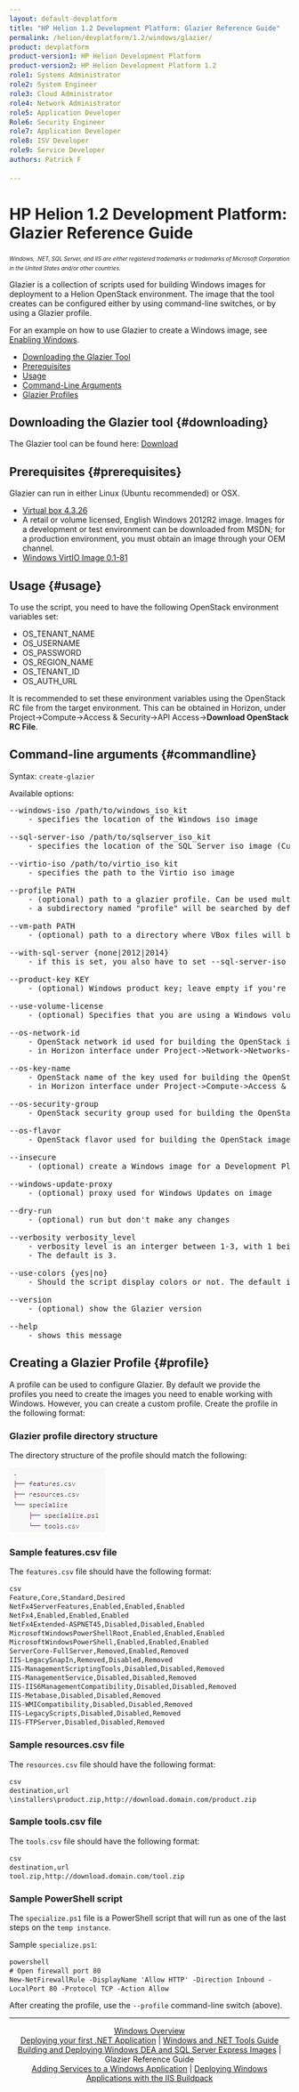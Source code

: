 ```yaml
---
layout: default-devplatform
title: "HP Helion 1.2 Development Platform: Glazier Reference Guide"
permalink: /helion/devplatform/1.2/windows/glazier/
product: devplatform
product-version1: HP Helion Development Platform
product-version2: HP Helion Development Platform 1.2
role1: Systems Administrator 
role2: System Engineer
role3: Cloud Administrator
role4: Network Administrator
role5: Application Developer
Role6: Security Engineer
role7: Application Developer 
role8: ISV Developer
role9: Service Developer
authors: Patrick F

---
```

<!--UNDER REVISION-->

# HP Helion 1.2 Development Platform: Glazier Reference Guide

<span style="font-size:70%">*Windows, .NET, SQL Server, and IIS are either registered trademarks or trademarks of Microsoft Corporation in the United States and/or other countries.*</span>

Glazier is a collection of scripts used for building Windows images for deployment to a Helion OpenStack environment. The image that the tool creates can be configured either by using command-line switches, or by using a Glazier profile.

For an example on how to use Glazier to create a Windows image, see <a href="/helion/devplatform/1.2/windows/enabling_windows">Enabling Windows</a>.

* [Downloading the Glazier Tool](#downloading)
* [Prerequisites](#prerequisites)
* [Usage](#usage)
* [Command-Line Arguments](#commandline)
* [Glazier Profiles](#profile)

## Downloading the Glazier tool {#downloading}

The Glazier tool can be found here: <a href="https://drive.google.com/a/hp.com/folderviewid=0By3HV5Aek7gYfjg3TUVGT1RxeGhhZTBvN2JBR3Y4UWZZWXkycEprUGhSc0J3a19XcHJaTXM&usp=sharing">Download</a>

## Prerequisites {#prerequisites}

Glazier can run in either Linux (Ubuntu recommended) or OSX.

* <a href="http://download.virtualbox.org/virtualbox/4.3.26/VirtualBox-4.3.26-98988-OSX.dmg">Virtual box 4.3.26</a>
* A retail or volume licensed, English Windows 2012R2 image. Images for a development or test environment can be downloaded from MSDN; for a production environment, you must obtain an image through your OEM channel.
* <a href="http://alt.fedoraproject.org/pub/alt/virtio-win/stable/virtio-win-0.1-81.iso">Windows VirtIO Image 0.1-81</a>

## Usage {#usage}

To use the script, you need to have the following OpenStack environment variables set:

* OS\_TENANT\_NAME
* OS\_USERNAME
* OS\_PASSWORD
* OS\_REGION\_NAME
* OS\_TENANT\_ID
* OS\_AUTH\_URL

It is recommended to set these environment variables using the OpenStack RC file from the target environment. This can be obtained in Horizon, under Project-&gt;Compute-&gt;Access & Security-&gt;API Access-&gt;**Download OpenStack RC File**.

## Command-line arguments {#commandline}

Syntax: <code>create-glazier</code>

Available options:

<pre>
--windows-iso /path/to/windows_iso_kit      
    - specifies the location of the Windows iso image

--sql-server-iso /path/to/sqlserver_iso_kit 
    - specifies the location of the SQL Server iso image (Currently unused)

--virtio-iso /path/to/virtio_iso_kit        
    - specifies the path to the Virtio iso image

--profile PATH                              
    - (optional) path to a glazier profile. Can be used multiple times. If not supplied, 
    - a subdirectory named "profile" will be searched by default, and all profiles found will be used. 

--vm-path PATH                              
    - (optional) path to a directory where VBox files will be saved. The default is ~/.glazier

--with-sql-server {none|2012|2014}      
    - if this is set, you also have to set --sql-server-iso (Currently unused)

--product-key KEY               
    - (optional) Windows product key; leave empty if you're using a VL Windows iso with a KMS server

--use-volume-license
    - (optional) Specifies that you are using a Windows volume license. If this is specified, there's no need to specify --product-key (means you are using Windows VL)

--os-network-id
    - OpenStack network id used for building the OpenStack image. Can be found 
    - in Horizon interface under Project-&gt;Network-&gt;Networks-&gt;(network name)-&gt;ID

--os-key-name
    - OpenStack name of the key used for building the OpenStack image. Can be found
    - in Horizon interface under Project-&gt;Compute-&gt;Access & Security-&gt;Key Pairs

--os-security-group
    - OpenStack security group used for building the OpenStack image
 
--os-flavor
    - OpenStack flavor used for building the OpenStack image. Example: standard.medium

--insecure
    - (optional) create a Windows image for a Development Platform installation that doesn't have an HTTPS certificate

--windows-update-proxy
    - (optional) proxy used for Windows Updates on image
  
--dry-run                   
    - (optional) run but don't make any changes

--verbosity verbosity_level         
    - verbosity level is an interger between 1-3, with 1 being the least verbose and 3 being the most verbose. 
    - The default is 3.

--use-colors {yes|no}               
    - Should the script display colors or not. The default is yes.

--version
	- (optional) show the Glazier version

--help                      
    - shows this message
</pre>

## Creating a Glazier Profile {#profile}

A profile can be used to configure Glazier. By default we provide the profiles you need to create the images you need to enable working with Windows. However, you can create a custom profile. Create the profile in the following format:

### Glazier profile directory structure

The directory structure of the profile should match the following:

<img src="media/windows_glazier_fileformat.png">

### Sample features.csv file

The <code>features.csv</code> file should have the following format:

	csv
	Feature,Core,Standard,Desired
	NetFx4ServerFeatures,Enabled,Enabled,Enabled
	NetFx4,Enabled,Enabled,Enabled
	NetFx4Extended-ASPNET45,Disabled,Disabled,Enabled
	MicrosoftWindowsPowerShellRoot,Enabled,Enabled,Enabled
	MicrosoftWindowsPowerShell,Enabled,Enabled,Enabled
	ServerCore-FullServer,Removed,Enabled,Removed
	IIS-LegacySnapIn,Removed,Disabled,Removed
	IIS-ManagementScriptingTools,Disabled,Disabled,Removed
	IIS-ManagementService,Disabled,Disabled,Removed
	IIS-IIS6ManagementCompatibility,Disabled,Disabled,Removed
	IIS-Metabase,Disabled,Disabled,Removed
	IIS-WMICompatibility,Disabled,Disabled,Removed
	IIS-LegacyScripts,Disabled,Disabled,Removed
	IIS-FTPServer,Disabled,Disabled,Removed

### Sample resources.csv file

The <code>resources.csv</code> file should have the following format:

	csv
	destination,url
	\installers\product.zip,http://download.domain.com/product.zip

### Sample tools.csv file

The <code>tools.csv</code> file should have the following format:

	csv
	destination,url
	tool.zip,http://download.domain.com/tool.zip

### Sample PowerShell script

The <code>specialize.ps1</code> file is a PowerShell script that will run as one of the last steps on the `temp instance`.

Sample <code>specialize.ps1</code>:

	powershell
	# Open firewall port 80
	New-NetFirewallRule -DisplayName 'Allow HTTP' -Direction Inbound -LocalPort 80 -Protocol TCP -Action Allow



After creating the profile, use the <code>--profile</code> command-line switch (above).

---

<div align="center"><a href="/helion/devplatform/1.2/windows/">Windows Overview</a> </div>
<div align="center"> <a href="/helion/devplatform/1.2/windows/deployingnet/">Deploying your first .NET Application</a> | <a href="/helion/devplatform/1.2/windows/tools_guide/">Windows and .NET Tools Guide</a> </div>
<div align="center"> <a href="/helion/devplatform/1.2/windows/building_windows/">Building and Deploying Windows DEA and SQL Server Express Images</a> | Glazier Reference Guide</div>
<div align="center"><a href="/helion/devplatform/1.2/windows/adding_services/">Adding Services to a Windows Application</a> | <a href="/helion/devplatform/1.2/windows/buildpack/">Deploying Windows Applications with the IIS Buildpack</a></div>